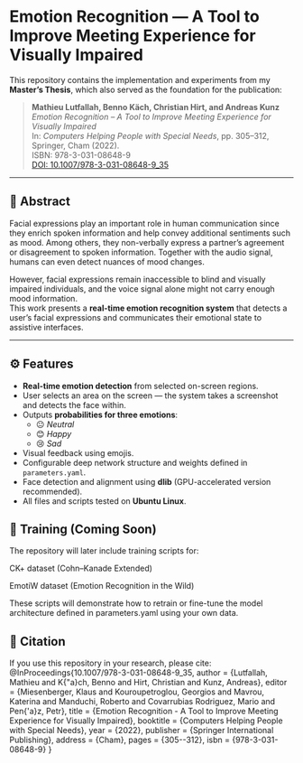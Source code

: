 # Emotion Recognition — A Tool to Improve Meeting Experience for Visually Impaired

This repository contains the implementation and experiments from my **Master’s Thesis**, which also served as the foundation for the publication:

> **Mathieu Lutfallah, Benno Käch, Christian Hirt, and Andreas Kunz**  
> *Emotion Recognition – A Tool to Improve Meeting Experience for Visually Impaired*  
> In: *Computers Helping People with Special Needs*, pp. 305–312, Springer, Cham (2022).  
> ISBN: 978-3-031-08648-9  
> [DOI: 10.1007/978-3-031-08648-9_35](https://doi.org/10.1007/978-3-031-08648-9_35)

---

## 🧠 Abstract

Facial expressions play an important role in human communication since they enrich spoken information and help convey additional sentiments such as mood. Among others, they non-verbally express a partner’s agreement or disagreement to spoken information. Together with the audio signal, humans can even detect nuances of mood changes.  

However, facial expressions remain inaccessible to blind and visually impaired individuals, and the voice signal alone might not carry enough mood information.  
This work presents a **real-time emotion recognition system** that detects a user’s facial expressions and communicates their emotional state to assistive interfaces.

---

## ⚙️ Features

- **Real-time emotion detection** from selected on-screen regions.  
- User selects an area on the screen — the system takes a screenshot and detects the face within.  
- Outputs **probabilities for three emotions**:  
  - 😐 *Neutral*  
  - 😊 *Happy*  
  - 😢 *Sad*  
- Visual feedback using emojis.  
- Configurable deep network structure and weights defined in `parameters.yaml`.  
- Face detection and alignment using **dlib** (GPU-accelerated version recommended).  
- All files and scripts tested on **Ubuntu Linux**.

## 🧠 Training (Coming Soon)

The repository will later include training scripts for:

CK+ dataset (Cohn–Kanade Extended)

EmotiW dataset (Emotion Recognition in the Wild)

These scripts will demonstrate how to retrain or fine-tune the model architecture defined in parameters.yaml using your own data.

## 📜 Citation
If you use this repository in your research, please cite:
@InProceedings{10.1007/978-3-031-08648-9_35,
  author    = {Lutfallah, Mathieu and K{\"a}ch, Benno and Hirt, Christian and Kunz, Andreas},
  editor    = {Miesenberger, Klaus and Kouroupetroglou, Georgios and Mavrou, Katerina and Manduchi, Roberto and Covarrubias Rodriguez, Mario and Pen{\'a}z, Petr},
  title     = {Emotion Recognition - A Tool to Improve Meeting Experience for Visually Impaired},
  booktitle = {Computers Helping People with Special Needs},
  year      = {2022},
  publisher = {Springer International Publishing},
  address   = {Cham},
  pages     = {305--312},
  isbn      = {978-3-031-08648-9}
}


